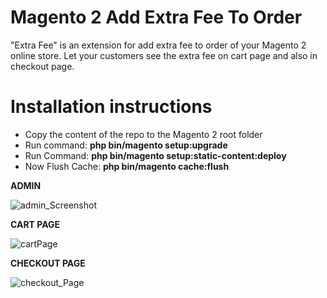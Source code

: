 Magento 2 Add Extra Fee To Order
==============================

"Extra Fee" is an extension for add extra fee to order of your Magento 2 online store. Let your customers see the extra fee on cart page and also in checkout page.

Installation instructions
=========================

* Copy the content of the repo to the Magento 2 root folder
* Run command:
<b>php bin/magento setup:upgrade</b>
* Run Command:
<b>php bin/magento setup:static-content:deploy</b>
* Now Flush Cache: <b>php bin/magento cache:flush</b>


<b>ADMIN</b> 

<img src="https://preview.ibb.co/fcK6fa/admin_Screenshot.png" alt="admin_Screenshot" border="0"/>

<b>CART PAGE</b>

<img src="https://preview.ibb.co/j0R8tv/cartPage.png" alt="cartPage" border="0"/>

<b>CHECKOUT PAGE</b>

<img src="https://preview.ibb.co/esZuYv/checkout_Page.png" alt="checkout_Page" border="0"/>
